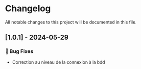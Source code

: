 # Changelog

All notable changes to this project will be documented in this file.

## [1.0.1] - 2024-05-29

### 🐛 Bug Fixes

- Correction au niveau de la connexion à la bdd

<!-- generated by git-cliff -->
